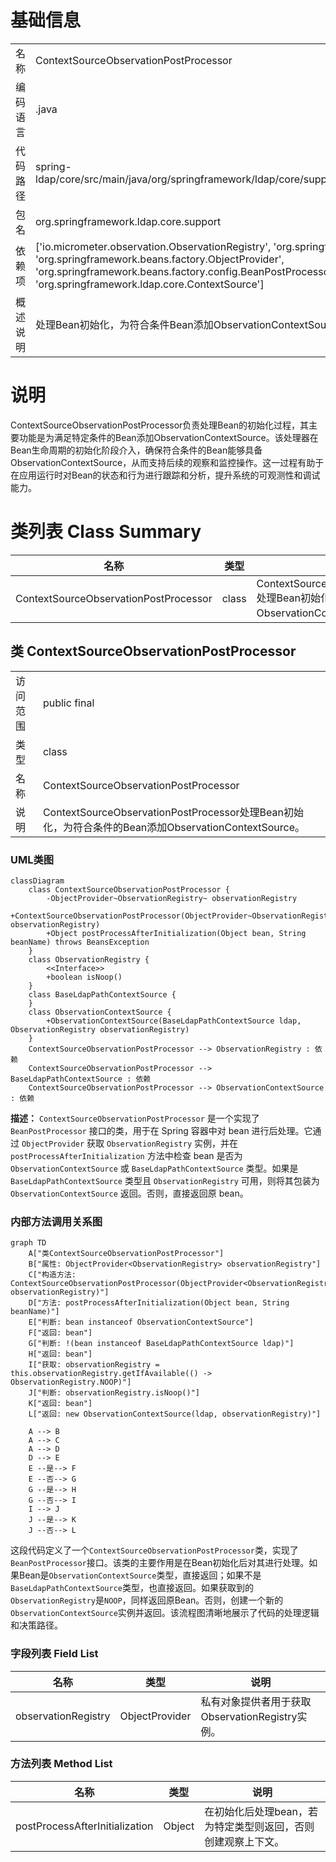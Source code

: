 # 基础信息

|      |      |
|------|------|
| 名称 | ContextSourceObservationPostProcessor |
| 编码语言 | .java |
| 代码路径 | spring-ldap/core/src/main/java/org/springframework/ldap/core/support/ContextSourceObservationPostProcessor.java |
| 包名 | org.springframework.ldap.core.support |
| 依赖项 | ['io.micrometer.observation.ObservationRegistry', 'org.springframework.beans.BeansException', 'org.springframework.beans.factory.ObjectProvider', 'org.springframework.beans.factory.config.BeanPostProcessor', 'org.springframework.ldap.core.ContextSource'] |
| 概述说明 | 处理Bean初始化，为符合条件Bean添加ObservationContextSource。 |

# 说明

ContextSourceObservationPostProcessor负责处理Bean的初始化过程，其主要功能是为满足特定条件的Bean添加ObservationContextSource。该处理器在Bean生命周期的初始化阶段介入，确保符合条件的Bean能够具备ObservationContextSource，从而支持后续的观察和监控操作。这一过程有助于在应用运行时对Bean的状态和行为进行跟踪和分析，提升系统的可观测性和调试能力。

# 类列表 Class Summary

| 名称   | 类型  | 说明 |
|-------|------|-------------|
| ContextSourceObservationPostProcessor | class | ContextSourceObservationPostProcessor处理Bean初始化，为符合条件的Bean添加ObservationContextSource。 |



## 类 ContextSourceObservationPostProcessor

|      |      |
|------|------|
| 访问范围 | public final |
| 类型 | class |
| 名称 | ContextSourceObservationPostProcessor |
| 说明 | ContextSourceObservationPostProcessor处理Bean初始化，为符合条件的Bean添加ObservationContextSource。 |


### UML类图

```mermaid
classDiagram
    class ContextSourceObservationPostProcessor {
        -ObjectProvider~ObservationRegistry~ observationRegistry
        +ContextSourceObservationPostProcessor(ObjectProvider~ObservationRegistry~ observationRegistry)
        +Object postProcessAfterInitialization(Object bean, String beanName) throws BeansException
    }
    class ObservationRegistry {
        <<Interface>>
        +boolean isNoop()
    }
    class BaseLdapPathContextSource {
    }
    class ObservationContextSource {
        +ObservationContextSource(BaseLdapPathContextSource ldap, ObservationRegistry observationRegistry)
    }
    ContextSourceObservationPostProcessor --> ObservationRegistry : 依赖
    ContextSourceObservationPostProcessor --> BaseLdapPathContextSource : 依赖
    ContextSourceObservationPostProcessor --> ObservationContextSource : 依赖
```

**描述：**
`ContextSourceObservationPostProcessor` 是一个实现了 `BeanPostProcessor` 接口的类，用于在 Spring 容器中对 bean 进行后处理。它通过 `ObjectProvider` 获取 `ObservationRegistry` 实例，并在 `postProcessAfterInitialization` 方法中检查 bean 是否为 `ObservationContextSource` 或 `BaseLdapPathContextSource` 类型。如果是 `BaseLdapPathContextSource` 类型且 `ObservationRegistry` 可用，则将其包装为 `ObservationContextSource` 返回。否则，直接返回原 bean。


### 内部方法调用关系图

```mermaid
graph TD
    A["类ContextSourceObservationPostProcessor"]
    B["属性: ObjectProvider<ObservationRegistry> observationRegistry"]
    C["构造方法: ContextSourceObservationPostProcessor(ObjectProvider<ObservationRegistry> observationRegistry)"]
    D["方法: postProcessAfterInitialization(Object bean, String beanName)"]
    E["判断: bean instanceof ObservationContextSource"]
    F["返回: bean"]
    G["判断: !(bean instanceof BaseLdapPathContextSource ldap)"]
    H["返回: bean"]
    I["获取: observationRegistry = this.observationRegistry.getIfAvailable(() -> ObservationRegistry.NOOP)"]
    J["判断: observationRegistry.isNoop()"]
    K["返回: bean"]
    L["返回: new ObservationContextSource(ldap, observationRegistry)"]

    A --> B
    A --> C
    A --> D
    D --> E
    E --是--> F
    E --否--> G
    G --是--> H
    G --否--> I
    I --> J
    J --是--> K
    J --否--> L
```

这段代码定义了一个`ContextSourceObservationPostProcessor`类，实现了`BeanPostProcessor`接口。该类的主要作用是在Bean初始化后对其进行处理。如果Bean是`ObservationContextSource`类型，直接返回；如果不是`BaseLdapPathContextSource`类型，也直接返回。如果获取到的`ObservationRegistry`是`NOOP`，同样返回原Bean。否则，创建一个新的`ObservationContextSource`实例并返回。该流程图清晰地展示了代码的处理逻辑和决策路径。

### 字段列表 Field List

| 名称  | 类型  | 说明 |
|-------|-------|------|
| observationRegistry | ObjectProvider<ObservationRegistry> | 私有对象提供者用于获取ObservationRegistry实例。 |

### 方法列表 Method List

| 名称  | 类型  | 说明 |
|-------|-------|------|
| postProcessAfterInitialization | Object | 在初始化后处理bean，若为特定类型则返回，否则创建观察上下文。 |




